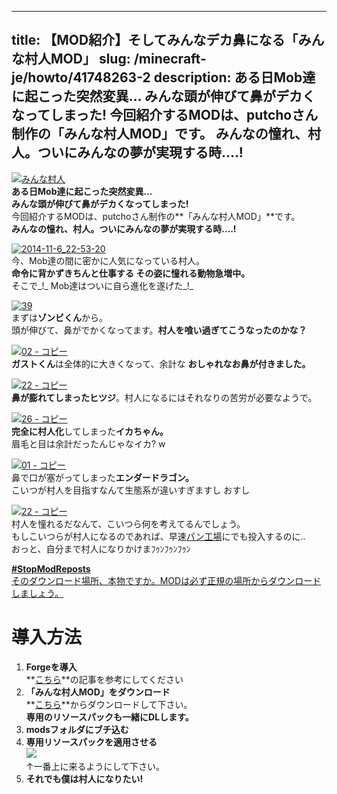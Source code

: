
---
title: 【MOD紹介】そしてみんなデカ鼻になる「みんな村人MOD」
slug: /minecraft-je/howto/41748263-2
description: ある日Mob達に起こった突然変異…
 みんな頭が伸びて鼻がデカくなってしまった!
 今回紹介するMODは、putchoさん制作の「みんな村人MOD」です。
 みんなの憧れ、村人。ついにみんなの夢が実現する時….!
---

[![みんな村人](https://cdn-ak.f.st-hatena.com/images/fotolife/s/sasigume/20210208/20210208142653.png)](#6/9/690c1987.png "みんな村人")  
**ある日Mob達に起こった突然変異…  
みんな頭が伸びて鼻がデカくなってしまった!**  
今回紹介するMODは、putchoさん制作の**「みんな村人MOD」**です。  
**みんなの憧れ、村人。ついにみんなの夢が実現する時….!**

[![2014-11-6_22-53-20](https://cdn-ak.f.st-hatena.com/images/fotolife/s/sasigume/20210208/20210208142353.jpg)](#6/6/66179eae.jpg "2014-11-6_22-53-20")  
今、Mob達の間に密かに人気になっている村人。  
**命令に背かずきちんと仕事する その姿に憧れる動物急増中。**  
そこで_!_ Mob達はついに自ら進化を遂げた_!_

[![39](https://cdn-ak.f.st-hatena.com/images/fotolife/s/sasigume/20210208/20210208175510.png)](#f/3/f340ff08.png "39")  
まずは**ゾンビくん**から。  
頭が伸びて、鼻がでかくなってます。**村人を喰い過ぎてこうなったのかな？**

[![02 - コピー](https://cdn-ak.f.st-hatena.com/images/fotolife/s/sasigume/20210208/20210208130345.png)](#1/2/12b2434a.png "02 - コピー")  
**ガストくん**は全体的に大きくなって、余計な **おしゃれなお鼻が付きました。**

[![22 - コピー](https://cdn-ak.f.st-hatena.com/images/fotolife/s/sasigume/20210208/20210208135618.png)](#4/b/4bda86ff.png "22 - コピー")  
**鼻が膨れてしまったヒツジ**。村人になるにはそれなりの苦労が必要なようで。

[![26 - コピー](https://cdn-ak.f.st-hatena.com/images/fotolife/s/sasigume/20210208/20210208145751.png)](#8/3/8399716b.png "26 - コピー")  
**完全に村人化**してしまった**イカちゃん。**  
眉毛と目は余計だったんじゃなイカ? w

[![01 - コピー](https://cdn-ak.f.st-hatena.com/images/fotolife/s/sasigume/20210208/20210208160810.png)](#c/8/c8e4b6ef.png "01 - コピー")  
鼻で口が塞がってしまった**エンダードラゴン。**  
こいつが村人を目指すなんて生態系が違いすぎますし おすし

[![22 - コピー](https://cdn-ak.f.st-hatena.com/images/fotolife/s/sasigume/20210208/20210208125445.png)](#0/c/0c1d5c43.png "22 - コピー")  
村人を憧れるだなんて、こいつら何を考えてるんでしょう。  
もしこいつらが村人になるのであれば、早速[パン工場](/41436688/)にでも投入するのに..  
おっと、自分まで村人になりかけまﾌｩﾝﾌｩﾝﾌｩﾝ

[**#StopModReposts**  
そのダウンロード場所、本物ですか。MODは必ず正規の場所からダウンロードしましょう。](https://www.napoan.com/stop-mod-reposts/)

# 導入方法 

1.  **Forgeを導入**  
    **[こちら](/new-way-to-install-mod/)**の記事を参考にしてください
2.  **「みんな村人MOD」をダウンロード**  
    **[こちら](http://forum.minecraftuser.jp/viewtopic.php?f=13&t=1758&sid=8c42e3c8977482c526f87e90c5f61516&start=540#p201251)**からダウンロードして下さい。  
    **専用のリソースパックも一緒にDLします。**
3.  **modsフォルダにブチ込む** 
4.  **専用リソースパックを適用させる**  
    ![](https://cdn-ak.f.st-hatena.com/images/fotolife/s/sasigume/20210208/20210208192924.jpg)  
    ↑一番上に来るようにして下さい。
5.  **それでも僕は村人になりたい!**
